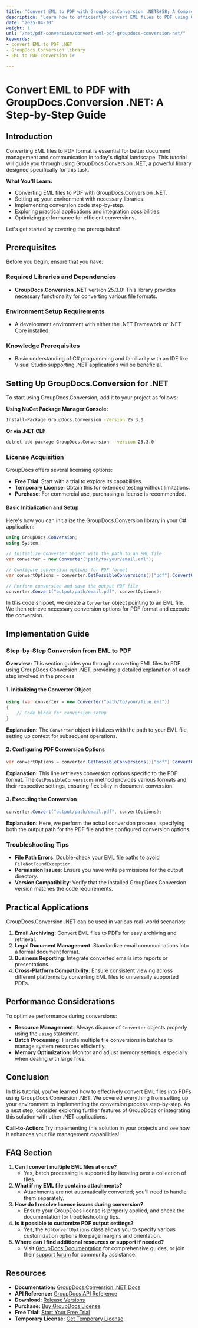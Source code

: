 ```yaml
---
title: "Convert EML to PDF with GroupDocs.Conversion .NET&#58; A Comprehensive Guide"
description: "Learn how to efficiently convert EML files to PDF using GroupDocs.Conversion .NET. This step-by-step guide covers setup, coding, and practical applications."
date: "2025-04-30"
weight: 1
url: "/net/pdf-conversion/convert-eml-pdf-groupdocs-conversion-net/"
keywords:
- convert EML to PDF .NET
- GroupDocs.Conversion library
- EML to PDF conversion C#

---
```



# Convert EML to PDF with GroupDocs.Conversion .NET: A Step-by-Step Guide

## Introduction

Converting EML files to PDF format is essential for better document management and communication in today's digital landscape. This tutorial will guide you through using GroupDocs.Conversion .NET, a powerful library designed specifically for this task.

**What You'll Learn:**
- Converting EML files to PDF with GroupDocs.Conversion .NET.
- Setting up your environment with necessary libraries.
- Implementing conversion code step-by-step.
- Exploring practical applications and integration possibilities.
- Optimizing performance for efficient conversions.

Let's get started by covering the prerequisites!

## Prerequisites

Before you begin, ensure that you have:

### Required Libraries and Dependencies
- **GroupDocs.Conversion .NET** version 25.3.0: This library provides necessary functionality for converting various file formats.

### Environment Setup Requirements
- A development environment with either the .NET Framework or .NET Core installed.

### Knowledge Prerequisites
- Basic understanding of C# programming and familiarity with an IDE like Visual Studio supporting .NET applications will be beneficial.

## Setting Up GroupDocs.Conversion for .NET

To start using GroupDocs.Conversion, add it to your project as follows:

**Using NuGet Package Manager Console:**

```bash
Install-Package GroupDocs.Conversion -Version 25.3.0
```

**Or via .NET CLI:**

```bash
dotnet add package GroupDocs.Conversion --version 25.3.0
```

### License Acquisition
GroupDocs offers several licensing options:
- **Free Trial**: Start with a trial to explore its capabilities.
- **Temporary License**: Obtain this for extended testing without limitations.
- **Purchase**: For commercial use, purchasing a license is recommended.

#### Basic Initialization and Setup
Here's how you can initialize the GroupDocs.Conversion library in your C# application:

```csharp
using GroupDocs.Conversion;
using System;

// Initialize Converter object with the path to an EML file
var converter = new Converter("path/to/your/email.eml");

// Configure conversion options for PDF format
var convertOptions = converter.GetPossibleConversions()["pdf"].ConvertOptions;

// Perform conversion and save the output PDF file
converter.Convert("output/path/email.pdf", convertOptions);
```

In this code snippet, we create a `Converter` object pointing to an EML file. We then retrieve necessary conversion options for PDF format and execute the conversion.

## Implementation Guide

### Step-by-Step Conversion from EML to PDF

**Overview:**
This section guides you through converting EML files to PDF using GroupDocs.Conversion .NET, providing a detailed explanation of each step involved in the process.

#### 1. Initializing the Converter Object

```csharp
using (var converter = new Converter("path/to/your/file.eml"))
{
    // Code block for conversion setup
}
```

**Explanation:**
The `Converter` object initializes with the path to your EML file, setting up context for subsequent operations.

#### 2. Configuring PDF Conversion Options

```csharp
var convertOptions = converter.GetPossibleConversions()["pdf"].ConvertOptions;
```

**Explanation:**
This line retrieves conversion options specific to the PDF format. The `GetPossibleConversions` method provides various formats and their respective settings, ensuring flexibility in document conversion.

#### 3. Executing the Conversion

```csharp
converter.Convert("output/path/email.pdf", convertOptions);
```

**Explanation:**
Here, we perform the actual conversion process, specifying both the output path for the PDF file and the configured conversion options.

### Troubleshooting Tips
- **File Path Errors**: Double-check your EML file paths to avoid `FileNotFoundException`.
- **Permission Issues**: Ensure you have write permissions for the output directory.
- **Version Compatibility**: Verify that the installed GroupDocs.Conversion version matches the code requirements.

## Practical Applications

GroupDocs.Conversion .NET can be used in various real-world scenarios:
1. **Email Archiving:** Convert EML files to PDFs for easy archiving and retrieval.
2. **Legal Document Management**: Standardize email communications into a formal document format.
3. **Business Reporting**: Integrate converted emails into reports or presentations.
4. **Cross-Platform Compatibility**: Ensure consistent viewing across different platforms by converting EML files to universally supported PDFs.

## Performance Considerations
To optimize performance during conversions:
- **Resource Management:** Always dispose of `Converter` objects properly using the `using` statement.
- **Batch Processing:** Handle multiple file conversions in batches to manage system resources efficiently.
- **Memory Optimization:** Monitor and adjust memory settings, especially when dealing with large files.

## Conclusion
In this tutorial, you've learned how to effectively convert EML files into PDFs using GroupDocs.Conversion .NET. We covered everything from setting up your environment to implementing the conversion process step-by-step. As a next step, consider exploring further features of GroupDocs or integrating this solution with other .NET applications.

**Call-to-Action:** Try implementing this solution in your projects and see how it enhances your file management capabilities!

## FAQ Section
1. **Can I convert multiple EML files at once?**
   - Yes, batch processing is supported by iterating over a collection of files.
2. **What if my EML file contains attachments?**
   - Attachments are not automatically converted; you'll need to handle them separately.
3. **How do I resolve license issues during conversion?**
   - Ensure your GroupDocs license is properly applied, and check the documentation for troubleshooting tips.
4. **Is it possible to customize PDF output settings?**
   - Yes, the `PdfConvertOptions` class allows you to specify various customization options like page margins and orientation.
5. **Where can I find additional resources or support if needed?**
   - Visit [GroupDocs Documentation](https://docs.groupdocs.com/conversion/net/) for comprehensive guides, or join their [support forum](https://forum.groupdocs.com/c/conversion/10) for community assistance.

## Resources
- **Documentation:** [GroupDocs.Conversion .NET Docs](https://docs.groupdocs.com/conversion/net/)
- **API Reference:** [GroupDocs API Reference](https://reference.groupdocs.com/conversion/net/)
- **Download:** [Release Versions](https://releases.groupdocs.com/conversion/net/)
- **Purchase:** [Buy GroupDocs License](https://purchase.groupdocs.com/buy)
- **Free Trial:** [Start Your Free Trial](https://releases.groupdocs.com/conversion/net/)
- **Temporary License:** [Get Temporary License](https://purchase.groupdocs.com/temporary-license/)
